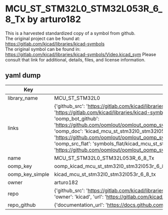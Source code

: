 # MCU_ST_STM32L0_STM32L053R_6_8_Tx by arturo182  
This is a harvested standardized copy of a symbol from github.  
The original project can be found at:  
https://gitlab.com/kicad/libraries/kicad-symbols  
The original symbol can be found in:
https://gitlab.com/kicad/libraries/kicad-symbols/Video.kicad_sym
Please consult that link for additional, details, files, and license information.  
## yaml dump  
| Key | Value |  
| --- | --- |  
| library_name | MCU_ST_STM32L0 |  
| links | {'github_src': 'https://gitlab.com/kicad/libraries/kicad-symbols/Video.kicad_sym', 'github_src_repo': 'https://gitlab.com/kicad/libraries/kicad-symbols', 'oomp_bot': 'kicad_mcu_st_stm32l0_stm32l053r_6_8_tx/working', 'oomp_bot_github': 'https://github.com/oomlout/oomlout_oomp_symbol_bot/tree/main/kicad_mcu_st_stm32l0_stm32l053r_6_8_tx/working', 'oomp_doc': 'kicad_mcu_st_stm32l0_stm32l053r_6_8_tx/working', 'oomp_doc_github': 'https://github.com/oomlout/oomlout_oomp_symbol_doc/tree/main/kicad_mcu_st_stm32l0_stm32l053r_6_8_tx/working', 'oomp_src_flat': 'symbols_flat/kicad_mcu_st_stm32l0_stm32l053r_6_8_tx/working', 'oomp_src_flat_github': 'https://github.com/oomlout/oomlout_oomp_symbol_src/tree/main/kicad_mcu_st_stm32l0_stm32l053r_6_8_tx/working'} |  
| name | MCU_ST_STM32L0_STM32L053R_6_8_Tx |  
| oomp_key | oomp_kicad_mcu_st_stm32l0_stm32l053r_6_8_tx |  
| oomp_key_simple | kicad_mcu_st_stm32l0_stm32l053r_6_8_tx |  
| owner | arturo182 |  
| repo | {'github_src': 'https://gitlab.com/kicad/libraries/kicad-symbols/Video.kicad_sym', 'name': 'libraries/kicad-symbols', 'owner': 'kicad', 'url': 'https://gitlab.com/kicad/libraries/kicad-symbols'} |  
| repo_github | {'documentation_url': 'https://docs.github.com/rest/repos/repos#get-a-repository', 'message': 'Not Found'} |  


